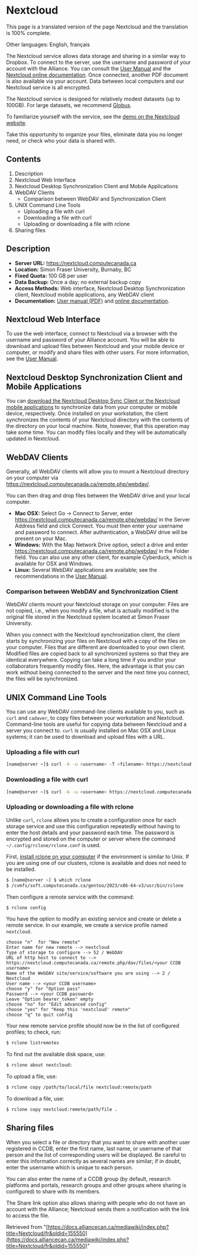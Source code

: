 # Nextcloud

This page is a translated version of the page Nextcloud and the translation is 100% complete.

Other languages: English, français

The Nextcloud service allows data storage and sharing in a similar way to Dropbox. To connect to the server, use the username and password of your account with the Alliance. You can consult the [User Manual](link-to-user-manual) and the [Nextcloud online documentation](link-to-online-documentation). Once connected, another PDF document is also available via your account. Data between local computers and our Nextcloud service is all encrypted.

The Nextcloud service is designed for relatively modest datasets (up to 100GB). For large datasets, we recommend [Globus](link-to-globus).

To familiarize yourself with the service, see the [demo on the Nextcloud website](link-to-nextcloud-demo).

Take this opportunity to organize your files, eliminate data you no longer need, or check who your data is shared with.


## Contents

1. Description
2. Nextcloud Web Interface
3. Nextcloud Desktop Synchronization Client and Mobile Applications
4. WebDAV Clients
    * Comparison between WebDAV and Synchronization Client
5. UNIX Command Line Tools
    * Uploading a file with curl
    * Downloading a file with curl
    * Uploading or downloading a file with rclone
6. Sharing files


## Description

* **Server URL:** https://nextcloud.computecanada.ca
* **Location:** Simon Fraser University, Burnaby, BC
* **Fixed Quota:** 100 GB per user
* **Data Backup:** Once a day; no external backup copy
* **Access Methods:** Web interface, Nextcloud Desktop Synchronization client, Nextcloud mobile applications, any WebDAV client
* **Documentation:** [User manual (PDF)](link-to-pdf-manual) and [online documentation](link-to-online-documentation).


## Nextcloud Web Interface

To use the web interface, connect to Nextcloud via a browser with the username and password of your Alliance account. You will be able to download and upload files between Nextcloud and your mobile device or computer, or modify and share files with other users. For more information, see the [User Manual](link-to-user-manual).


## Nextcloud Desktop Synchronization Client and Mobile Applications

You can [download the Nextcloud Desktop Sync Client or the Nextcloud mobile applications](link-to-download) to synchronize data from your computer or mobile device, respectively. Once installed on your workstation, the client synchronizes the contents of your Nextcloud directory with the contents of the directory on your local machine. Note, however, that this operation may take some time. You can modify files locally and they will be automatically updated in Nextcloud.


## WebDAV Clients

Generally, all WebDAV clients will allow you to mount a Nextcloud directory on your computer via https://nextcloud.computecanada.ca/remote.php/webdav/.

You can then drag and drop files between the WebDAV drive and your local computer.

* **Mac OSX:** Select Go -> Connect to Server, enter https://nextcloud.computecanada.ca/remote.php/webdav/ in the Server Address field and click Connect. You must then enter your username and password to connect. After authentication, a WebDAV drive will be present on your Mac.
* **Windows:** With the Map Network Drive option, select a drive and enter https://nextcloud.computecanada.ca/remote.php/webdav/ in the Folder field.  You can also use any other client, for example Cyberduck, which is available for OSX and Windows.
* **Linux:** Several WebDAV applications are available; see the recommendations in the [User Manual](link-to-user-manual).


### Comparison between WebDAV and Synchronization Client

WebDAV clients mount your Nextcloud storage on your computer. Files are not copied, i.e., when you modify a file, what is actually modified is the original file stored in the Nextcloud system located at Simon Fraser University.

When you connect with the Nextcloud synchronization client, the client starts by synchronizing your files on Nextcloud with a copy of the files on your computer. Files that are different are downloaded to your own client. Modified files are copied back to all synchronized systems so that they are identical everywhere. Copying can take a long time if you and/or your collaborators frequently modify files. Here, the advantage is that you can work without being connected to the server and the next time you connect, the files will be synchronized.


## UNIX Command Line Tools

You can use any WebDAV command-line clients available to you, such as `curl` and `cadaver`, to copy files between your workstation and Nextcloud. Command-line tools are useful for copying data between Nextcloud and a server you connect to.  `curl` is usually installed on Mac OSX and Linux systems; it can be used to download and upload files with a URL.


### Uploading a file with curl

```bash
[name@server ~]$ curl -k -u <username> -T <filename> https://nextcloud.computecanada.ca/remote.php/webdav/
```

### Downloading a file with curl

```bash
[name@server ~]$ curl -k -u <username> https://nextcloud.computecanada.ca/remote.php/webdav/<filename> -o <filename>
```

### Uploading or downloading a file with rclone

Unlike `curl`, `rclone` allows you to create a configuration once for each storage service and use this configuration repeatedly without having to enter the host details and your password each time. The password is encrypted and stored on the computer or server where the command `~/.config/rclone/rclone.conf` is used.

First, [install rclone on your computer](link-to-rclone-install) if the environment is similar to Unix. If you are using one of our clusters, rclone is available and does not need to be installed.

```bash
$ [name@server ~] $ which rclone
$ /cvmfs/soft.computecanada.ca/gentoo/2023/x86-64-v3/usr/bin/rclone
```

Then configure a remote service with the command:

```bash
$ rclone config
```

You have the option to modify an existing service and create or delete a remote service. In our example, we create a service profile named `nextcloud`.

```
choose "n"  for "New remote"
Enter name for new remote --> nextcloud
Type of storage to configure --> 52 / WebDAV
URL of http host to connect to --> https://nextcloud.computecanada.ca/remote.php/dav/files/<your CCDB username>
Name of the WebDAV site/service/software you are using --> 2 / Nextcloud
User name --> <your CCDB username>
choose "y" for "Option pass"
Password --> <your CCDB password>
Leave "Option bearer_token" empty
choose "no" for "Edit advanced config"
choose "yes" for "Keep this 'nextcloud' remote"
choose "q" to quit config
```

Your new remote service profile should now be in the list of configured profiles; to check, run:

```bash
$ rclone listremotes
```

To find out the available disk space, use:

```bash
$ rclone about nextcloud:
```

To upload a file, use:

```bash
$ rclone copy /path/to/local/file nextcloud:remote/path
```

To download a file, use:

```bash
$ rclone copy nextcloud:remote/path/file .
```


## Sharing files

When you select a file or directory that you want to share with another user registered in CCDB, enter the first name, last name, or username of that person and the list of corresponding users will be displayed. Be careful to enter this information correctly as several names are similar; if in doubt, enter the username which is unique to each person.

You can also enter the name of a CCDB group (by default, research platforms and portals, research groups and other groups where sharing is configured) to share with its members.

The Share link option also allows sharing with people who do not have an account with the Alliance; Nextcloud sends them a notification with the link to access the file.


Retrieved from "[https://docs.alliancecan.ca/mediawiki/index.php?title=Nextcloud/fr&oldid=155550](https://docs.alliancecan.ca/mediawiki/index.php?title=Nextcloud/fr&oldid=155550)"
